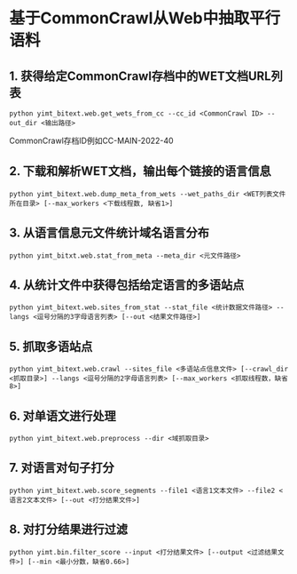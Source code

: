 # 基于CommonCrawl从Web中抽取平行语料
## 1. 获得给定CommonCrawl存档中的WET文档URL列表
```shell script
python yimt_bitext.web.get_wets_from_cc --cc_id <CommonCrawl ID> --out_dir <输出路径>
```
CommonCrawl存档ID例如CC-MAIN-2022-40

## 2. 下载和解析WET文档，输出每个链接的语言信息
```shell script
python yimt_bitext.web.dump_meta_from_wets --wet_paths_dir <WET列表文件所在目录> [--max_workers <下载线程数, 缺省1>]
```

## 3. 从语言信息元文件统计域名语言分布
```shell script
python yimt_bitxt.web.stat_from_meta --meta_dir <元文件路径>
```

## 4. 从统计文件中获得包括给定语言的多语站点
```shell script
python yimt_bitext.web.sites_from_stat --stat_file <统计数据文件路径> --langs <逗号分隔的3字母语言列表> [--out <结果文件路径>]
```

## 5. 抓取多语站点
```shell script
python yimt_bitext.web.crawl --sites_file <多语站点信息文件> [--crawl_dir <抓取目录>] --langs <逗号分隔的2字母语言列表> [--max_workers <抓取线程数，缺省8>]
```

## 6. 对单语文进行处理
```shell script
python yimt_bitext.web.preprocess --dir <域抓取目录>
```

## 7. 对语言对句子打分
```shell script
python yimt_bitext.web.score_segments --file1 <语言1文本文件> --file2 <语言2文本文件> [--out <打分结果文件>]
```

## 8. 对打分结果进行过滤
```shell script
python yimt.bin.filter_score --input <打分结果文件> [--output <过滤结果文件>] [--min <最小分数，缺省0.66>]
```